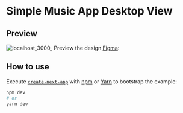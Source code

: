 # Simple Music App Desktop View

## Preview
![localhost_3000_](https://user-images.githubusercontent.com/43085583/151721421-acd8429d-f75e-459b-8fc3-5878c7a4e43c.png)
Preview the design [Figma](https://www.figma.com/file/J1RNcoMrNSYgTfi7hDKeFW/simple-music?node-id=0%3A1):

## How to use

Execute [`create-next-app`](https://github.com/vercel/next.js/tree/canary/packages/create-next-app) with [npm](https://docs.npmjs.com/cli/init) or [Yarn](https://yarnpkg.com/lang/en/docs/cli/create/) to bootstrap the example:

```bash
npm dev
# or
yarn dev
```

